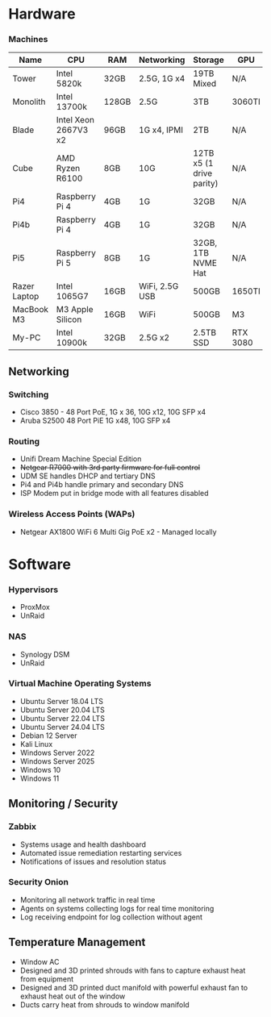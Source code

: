 # Hardware

### Machines

| Name         | CPU                  | RAM   | Networking     | Storage                  | GPU      |
| ------------ | -------------------- | ----- | -------------- | ------------------------ | -------- |
| Tower        | Intel 5820k          | 32GB  | 2.5G, 1G x4    | 19TB Mixed               | N/A      |
| Monolith     | Intel 13700k         | 128GB | 2.5G           | 3TB                      | 3060TI   |
| Blade        | Intel Xeon 2667V3 x2 | 96GB  | 1G x4, IPMI    | 2TB                      | N/A      |
| Cube         | AMD Ryzen R6100      | 8GB   | 10G            | 12TB x5 (1 drive parity) | N/A      |
| Pi4          | Raspberry Pi 4       | 4GB   | 1G             | 32GB                     | N/A      |
| Pi4b         | Raspberry Pi 4       | 4GB   | 1G             | 32GB                     | N/A      |
| Pi5          | Raspberry Pi 5       | 8GB   | 1G             | 32GB, 1TB NVME Hat       | N/A      |
| Razer Laptop | Intel 1065G7         | 16GB  | WiFi, 2.5G USB | 500GB                    | 1650TI   |
| MacBook M3   | M3 Apple Silicon     | 16GB  | WiFi           | 500GB                    | M3      |
| My-PC        | Intel 10900k         | 32GB  | 2.5G x2        | 2.5TB SSD                | RTX 3080 |

## Networking

### Switching

- Cisco 3850 - 48 Port PoE, 1G x 36, 10G x12, 10G SFP x4 
- Aruba S2500 48 Port PiE 1G x48, 10G SFP x4

### Routing

- Unifi Dream Machine Special Edition
- ~~Netgear R7000 with 3rd party firmware for full control~~
- UDM SE handles DHCP and tertiary DNS
- Pi4 and Pi4b handle primary and secondary DNS
- ISP Modem put in bridge mode with all features disabled

### Wireless Access Points (WAPs)

- Netgear AX1800 WiFi 6 Multi Gig PoE x2 - Managed locally

# Software

### Hypervisors

- ProxMox
- UnRaid

### NAS

- Synology DSM
- UnRaid

### Virtual Machine Operating Systems

- Ubuntu Server 18.04 LTS
- Ubuntu Server 20.04 LTS
- Ubuntu Server 22.04 LTS
- Ubuntu Server 24.04 LTS
- Debian 12 Server
- Kali Linux
- Windows Server 2022
- Windows Server 2025
- Windows 10
- Windows 11

## Monitoring / Security

### Zabbix

- Systems usage and health dashboard
- Automated issue remediation restarting services
- Notifications of issues and resolution status
    
### Security Onion

- Monitoring all network traffic in real time
- Agents on systems collecting logs for real time monitoring
- Log receiving endpoint for log collection without agent

## Temperature Management

- Window AC
- Designed and 3D printed shrouds with fans to capture exhaust heat from equipment
- Designed and 3D printed duct manifold with powerful exhaust fan to exhaust heat out of the window
- Ducts carry heat from shrouds to window manifold
